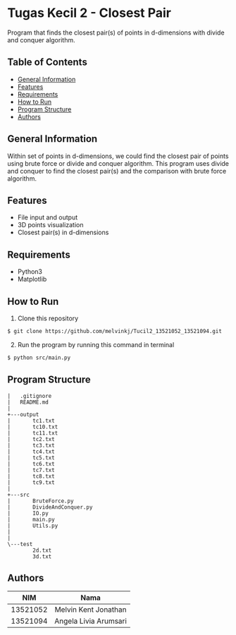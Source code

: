 # Tugas Kecil 2 - Closest Pair
Program that finds the closest pair(s) of points in d-dimensions with divide and conquer algorithm.

## **Table of Contents**
* [General Information](#general-information)
* [Features](#features)
* [Requirements](#requirements)
* [How to Run](#how-to-run)
* [Program Structure](#program-structure)
* [Authors](#authors)

## **General Information**
Within set of points in d-dimensions, we could find the closest pair of points using brute force or divide and conquer algorithm. This program uses divide and conquer to find the closest pair(s) and the comparison with brute force algorithm. 

## **Features**
* File input and output
* 3D points visualization
* Closest pair(s) in d-dimensions

## **Requirements**
* Python3
* Matplotlib

## **How to Run**
1. Clone this repository <br>
```sh 
$ git clone https://github.com/melvinkj/Tucil2_13521052_13521094.git
```

2. Run the program by running this command in terminal <br>
```sh 
$ python src/main.py
```


## **Program Structure**
```
|   .gitignore
|   README.md
|
+---output
|       tc1.txt
|       tc10.txt
|       tc11.txt
|       tc2.txt
|       tc3.txt
|       tc4.txt
|       tc5.txt
|       tc6.txt
|       tc7.txt
|       tc8.txt
|       tc9.txt
|
+---src
|       BruteForce.py
|       DivideAndConquer.py
|       IO.py
|       main.py
|       Utils.py
|   
|
\---test
        2d.txt
        3d.txt

```

## **Authors**

|  **NIM** |        **Nama**       |
|:--------:|:---------------------:|
| 13521052 | Melvin Kent Jonathan  |
| 13521094 | Angela Livia Arumsari |